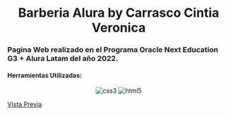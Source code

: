 
<h1 align="center">Barberia Alura by Carrasco Cintia Veronica</h1>
<h3 align="">Pagina Web realizado en el Programa Oracle Next Education G3 + Alura Latam del año 2022.</h3>


<h4 align="left">Herramientas Utilizadas:</h4>
<p align="center"> <a><img src="https://img.shields.io/badge/CSS3-1572B6?style=for-the-badge&logo=css3&logoColor=white" alt="css3"/> </a> <a> <img src ="https://img.shields.io/badge/HTML5-E34F26?style=for-the-badge&logo=html5&logoColor=white" alt="html5"/> </a>

[Vista Previa](https://cintiaparamore.github.io/barberia_alura.github.io/)
